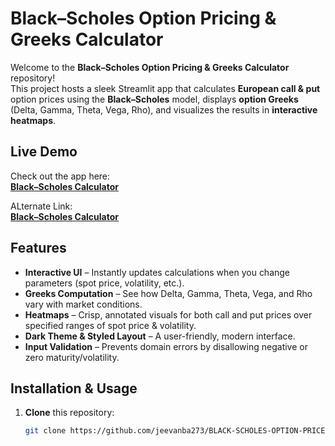 # Black–Scholes Option Pricing & Greeks Calculator

Welcome to the **Black–Scholes Option Pricing & Greeks Calculator** repository!  
This project hosts a sleek Streamlit app that calculates **European call & put** option prices using the **Black–Scholes** model, displays **option Greeks** (Delta, Gamma, Theta, Vega, Rho), and visualizes the results in **interactive heatmaps**.

## Live Demo

Check out the app here:  
[**Black–Scholes Calculator**](https://black-scholes-option-price-calculator.up.railway.app/)

ALternate Link:  
[**Black–Scholes Calculator**](https://black-scholes-option-price-calculator.streamlit.app/)

## Features

- **Interactive UI** – Instantly updates calculations when you change parameters (spot price, volatility, etc.).  
- **Greeks Computation** – See how Delta, Gamma, Theta, Vega, and Rho vary with market conditions.  
- **Heatmaps** – Crisp, annotated visuals for both call and put prices over specified ranges of spot price & volatility.  
- **Dark Theme & Styled Layout** – A user-friendly, modern interface.  
- **Input Validation** – Prevents domain errors by disallowing negative or zero maturity/volatility.  

## Installation & Usage

1. **Clone** this repository:
   ```bash
   git clone https://github.com/jeevanba273/BLACK-SCHOLES-OPTION-PRICE-CALCULATOR.git
